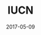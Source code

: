 ---
title: "IUCN"
lang: en
date: 2017-05-09
layout: project
permalink: /iucn/
description: "The Red List of Ecosystems of the International Union for Conservation of Nature (IUCN), is the most extensive initiative documenting the state of conservation of ecosystems worldwide."

# Footer
call_to_action_title: You already know how we work
cal_to_action_subtitle: Start working with us

email: hola@turpialdev.com
email_subject: Hello%20Turpial%20Dev
phone_number_label: +58 (212) 754 1143
phone_number: +582127541143

sections:
    detail:
        # image_pointer_1: Hello
        # image_pointer_2: An other hello here
        # synthesis_title: Here's a cool title
        synthesis: "The Red List of Ecosystems of the International Union for Conservation of Nature (IUCN), is the most extensive initiative documenting the state of conservation of ecosystems worldwide."
        fun_fact: "Proposed during the IV World Congress of Conservation in 2008 and recognized by IUCN in 2014, the LRE is responsible for collecting data, statistics and risk assessment of all the ecosystems of the planet, with the goal of evaluating them all before the year 2025."
        image_sm: /img/portfolio/iucn/detail/sm.png
        image_md: /img/portfolio/iucn/detail/md.png
        image_lg: /img/portfolio/iucn/detail/lg.png
        image_xl: /img/portfolio/iucn/detail/xl.png
    first_steps:
        title: First steps
        image: /img/portfolio/airways.png
        # image_pointer: Hello
        # synthesis_title: Aqui un titulo cool
        synthesis: "We were contacted by Provita, a Non-governmental organization whose mission is the conservation of endangered species and environments, combining several fields of knowledge in the search for integral solutions. <br>
        One of the most striking aspects of the project is the information tables, aimed to provide the public with summary information regarding the studies and publications carried out worldwide regarding the analysis and preservation of ecosystems. <br>
        Additionally, within the page, there is a form conceptualized by the client, and it can be used by those who evaluate an ecosystem to document the state in which it is located, following the parameters designed by the LRE ecosystem."

        fun_fact: "They can also upload geographic files to provide a georeferenced visual abstraction of the ecosystem within the system."
        image_sm: /img/portfolio/iucn/first_steps/sm.png
        image_md: /img/portfolio/iucn/first_steps/md.png
        image_lg: /img/portfolio/iucn/first_steps/lg.png
        image_xl: /img/portfolio/iucn/first_steps/xl.png
    design:
        title: Features
        steps:
            - content: "We were asked to completely re-create the LRE web page, which was developed in Wordpress and to include new functionalities that would allow it to offer a better management of the geographic information associated with the ecosystems evaluated."
            - content: "Did you know that… Seagrass meadows are among the world’s least known ecosystems. Yet these underwater gardens are crucial to our survival — they are among the most important blue carbon reservoirs on the planet."
    technologies:
        title: Tech
        image: /img/portfolio/airways.png
        # synthesis_title: Aqui un titulo cool
        synthesis: "In order to carry out this task we resorted to the use of OpenSource solutions that facilitate compliance with the requirements, as the core of our development was going to be in Django we integrated Mezzanine CMS to the web app and GeoNode to magane ge-referenced data."
        # fun_fact: Sabías que.. en este proyecto utilizamos la tecnología ‘Lorem ipsum” para tal cosa texto aqui lorem ipsum para tal cosa texto aqui lorem ipsum.
        tools:
            - name: Django 1.8
            - name: GeoNode
            - name: Mezzanine
            # ----------- limit 3 -------------
            - name: Sketch
        image_sm: /img/portfolio/iucn/technologies/sm.png
        image_md: /img/portfolio/iucn/technologies/md.png
        image_lg: /img/portfolio/iucn/technologies/lg.png
        image_xl: /img/portfolio/iucn/technologies/xl.png
    # results:
    #     title: Results
    #     quote: Sabías que.. en este proyecto utilizamos la tecnología ‘Lorem ipsum” para tal cosa texto aqui lorem ipsum para tal cosa texto aqui lorem ipsum.
    #     external_button_label: Widu, CCO.
    #     external_button_link: https://google.com
    #     image_sm: /img/portfolio/iucn/detail/sm.png
    #     image_md: /img/portfolio/iucn/detail/md.png
    #     image_lg: /img/portfolio/iucn/detail/lg.png
    #     image_xl: /img/portfolio/iucn/detail/xl.png
---